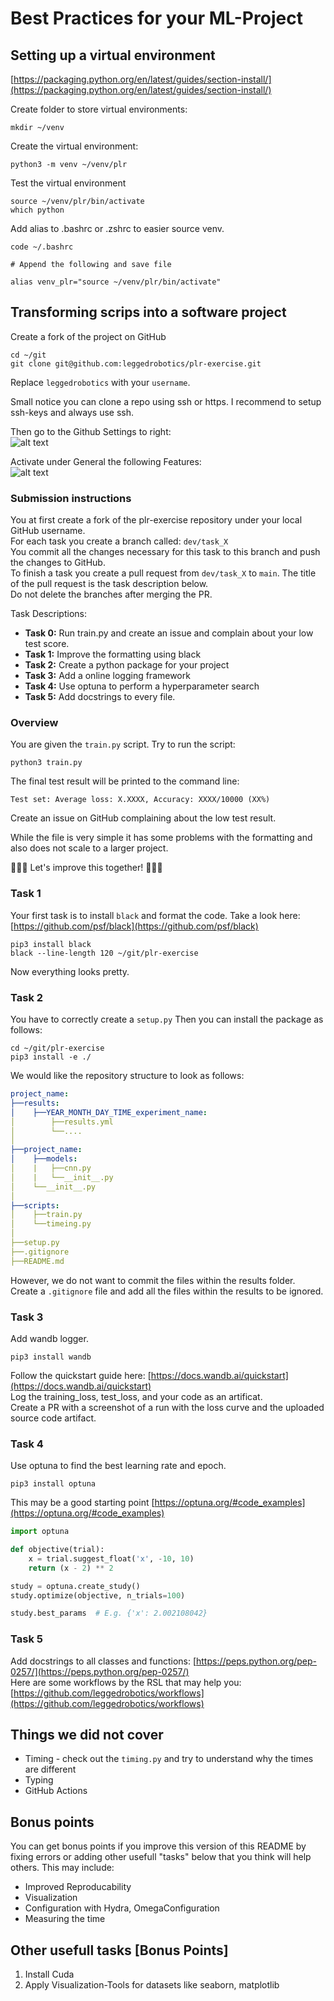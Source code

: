 # Best Practices for your ML-Project

## Setting up a virtual environment
[https://packaging.python.org/en/latest/guides/section-install/](https://packaging.python.org/en/latest/guides/section-install/)


Create folder to store virtual environments:
```shell
mkdir ~/venv
```

Create the virtual environment:
```shell
python3 -m venv ~/venv/plr
```

Test the virtual environment
```shell
source ~/venv/plr/bin/activate
which python
```

Add alias to .bashrc or .zshrc to easier source venv.
```shell
code ~/.bashrc

# Append the following and save file

alias venv_plr="source ~/venv/plr/bin/activate"
```

## Transforming scrips into a software project
Create a fork of the project on GitHub
```shell
cd ~/git
git clone git@github.com:leggedrobotics/plr-exercise.git
```

Replace `leggedrobotics` with your `username`.

Small notice you can clone a repo using ssh or https. 
I recommend to setup ssh-keys and always use ssh. 

Then go to the Github Settings to right:  
![alt text](docs/repo.jpg)


Activate under General the following Features:  
![alt text](docs/features.jpg)

### Submission instructions
You at first create a fork of the plr-exercise repository under your local GitHub username.  
For each task you create a branch called: `dev/task_X`  
You commit all the changes necessary for this task to this branch and push the changes to GitHub.  
To finish a task you create a pull request from `dev/task_X` to `main`. 
The title of the pull request is the task description below.  
Do not delete the branches after merging the PR.  

Task Descriptions:
- **Task 0:** Run train.py and create an issue and complain about your low test score.
- **Task 1:** Improve the formatting using black
- **Task 2:** Create a python package for your project
- **Task 3:** Add a online logging framework
- **Task 4:** Use optuna to perform a hyperparameter search
- **Task 5:** Add docstrings to every file.


### Overview
You are given the `train.py` script.
Try to run the script: 

```shell
python3 train.py
```

The final test result will be printed to the command line:
```shell
Test set: Average loss: X.XXXX, Accuracy: XXXX/10000 (XX%)
```
Create an issue on GitHub complaining about the low test result.

While the file is very simple it has some problems with the formatting and also does not scale to a larger project. 


🚀🚀🚀 Let's improve this together! 🚀🚀🚀


### Task 1
Your first task is to install `black` and format the code. 
Take a look here: [https://github.com/psf/black](https://github.com/psf/black)

```shell
pip3 install black
black --line-length 120 ~/git/plr-exercise
```
Now everything looks pretty.


### Task 2
You have to correctly create a `setup.py`
Then you can install the package as follows:

```
cd ~/git/plr-exercise
pip3 install -e ./
```

We would like the repository structure to look as follows:

```yaml
project_name:
├──results:	
│    ├──YEAR_MONTH_DAY_TIME_experiment_name:
│        ├──results.yml 
│        └──....
│
├──project_name:
│    ├──models:
│    |   ├──cnn.py
│    |   └──__init__.py
│    └──__init__.py   
│        
├──scripts:
│    ├──train.py
│    └──timeing.py 
│
├──setup.py
├──.gitignore
├──README.md
```

However, we do not want to commit the files within the results folder.  
Create a `.gitignore` file and add all the files within the results to be ignored.

### Task 3
Add wandb logger.

```shell
pip3 install wandb
```
Follow the quickstart guide here: [https://docs.wandb.ai/quickstart](https://docs.wandb.ai/quickstart)  
Log the training_loss, test_loss, and your code as an artificat.  
Create a PR with a screenshot of a run with the loss curve and the uploaded source code artifact.  


### Task 4
Use optuna to find the best learning rate and epoch.

```shell
pip3 install optuna
```

This may be a good starting point [https://optuna.org/#code_examples](https://optuna.org/#code_examples)

```python
import optuna

def objective(trial):
    x = trial.suggest_float('x', -10, 10)
    return (x - 2) ** 2

study = optuna.create_study()
study.optimize(objective, n_trials=100)

study.best_params  # E.g. {'x': 2.002108042}
```

### Task 5 
Add docstrings to all classes and functions: [https://peps.python.org/pep-0257/](https://peps.python.org/pep-0257/)  
Here are some workflows by the RSL that may help you: [https://github.com/leggedrobotics/workflows](https://github.com/leggedrobotics/workflows)


## Things we did not cover
- Timing - check out the `timing.py` and try to understand why the times are different 
- Typing
- GitHub Actions

## Bonus points

You can get bonus points if you improve this version of this README by fixing errors or adding other usefull "tasks" below that you think will help others.
This may include: 
- Improved Reproducability
- Visualization
- Configuration with Hydra, OmegaConfiguration
- Measuring the time

## Other usefull tasks [Bonus Points]

1. Install Cuda
2. Apply Visualization-Tools for datasets like seaborn, matplotlib

